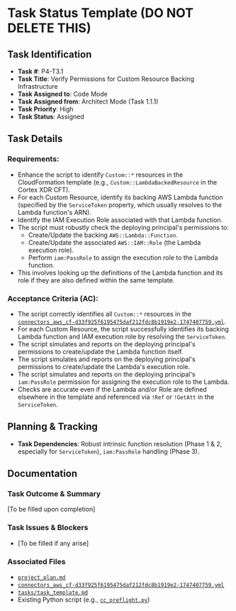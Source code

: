 # Task Status Template (DO NOT DELETE THIS)

## Task Identification
- **Task #**: P4-T3.1
- **Task Title**: Verify Permissions for Custom Resource Backing Infrastructure
- **Task Assigned to**: Code Mode
- **Task Assigned from**: Architect Mode (Task 1.1.1)
- **Task Priority**: High
- **Task Status**: Assigned

## Task Details
### Requirements:
- Enhance the script to identify `Custom::*` resources in the CloudFormation template (e.g., `Custom::LambdaBackedResource` in the Cortex XDR CFT).
- For each Custom Resource, identify its backing AWS Lambda function (specified by the `ServiceToken` property, which usually resolves to the Lambda function's ARN).
- Identify the IAM Execution Role associated with that Lambda function.
- The script must robustly check the deploying principal's permissions to:
    - Create/Update the backing `AWS::Lambda::Function`.
    - Create/Update the associated `AWS::IAM::Role` (the Lambda execution role).
    - Perform `iam:PassRole` to assign the execution role to the Lambda function.
- This involves looking up the definitions of the Lambda function and its role if they are also defined within the same template.

### Acceptance Criteria (AC):
- The script correctly identifies all `Custom::*` resources in the [`connectors_aws_cf-d33f925f6195475daf212fdc8b1919e2-1747407759.yml`](connectors_aws_cf-d33f925f6195475daf212fdc8b1919e2-1747407759.yml).
- For each Custom Resource, the script successfully identifies its backing Lambda function and IAM execution role by resolving the `ServiceToken`.
- The script simulates and reports on the deploying principal's permissions to create/update the Lambda function itself.
- The script simulates and reports on the deploying principal's permissions to create/update the Lambda's execution role.
- The script simulates and reports on the deploying principal's `iam:PassRole` permission for assigning the execution role to the Lambda.
- Checks are accurate even if the Lambda and/or Role are defined elsewhere in the template and referenced via `!Ref` or `!GetAtt` in the `ServiceToken`.

## Planning & Tracking
- **Task Dependencies**: Robust intrinsic function resolution (Phase 1 & 2, especially for `ServiceToken`), `iam:PassRole` handling (Phase 3).

## Documentation
### Task Outcome & Summary
[To be filled upon completion]

### Task Issues & Blockers
- [To be filled if any arise]

### Associated Files
- [`project_plan.md`](project_plan.md)
- [`connectors_aws_cf-d33f925f6195475daf212fdc8b1919e2-1747407759.yml`](connectors_aws_cf-d33f925f6195475daf212fdc8b1919e2-1747407759.yml)
- [`tasks/task_template.md`](tasks/task_template.md)
- Existing Python script (e.g., [`cc_preflight.py`](cc_preflight.py))